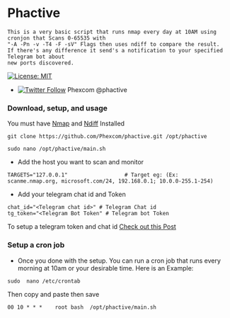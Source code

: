 # Phactive
```
This is a very basic script that runs nmap every day at 10AM using cronjon that Scans 0-65535 with
"-A -Pn -v -T4 -F -sV" Flags then uses ndiff to compare the result. 
If there's any difference it send's a notification to your specified Telegram bot about
new ports discovered.
```

[![License: MIT](https://img.shields.io/badge/License-MIT-blue.svg)](https://github.com/Phexcom/phactive/blob/master/LICENSE)

* [![Twitter Follow](https://img.shields.io/twitter/follow/phexcom.svg?style=social&label=Follow)](https://twitter.com/phexcom) Phexcom @phactive


### Download, setup, and usage


You must have [Nmap] and [Ndiff] Installed


`git clone https://github.com/Phexcom/phactive.git /opt/phactive`

`sudo nano /opt/phactive/main.sh`


* Add the host you want to scan and monitor

```
TARGETS="127.0.0.1"                  # Target eg: (Ex: scanme.nmap.org, microsoft.com/24, 192.168.0.1; 10.0.0-255.1-254)
```


* Add your telegram chat id and Token

```
chat_id="<Telegram chat id>" # Telegram Chat id
tg_token="<Telegram Bot Token" # Telegram bot Token
```

To setup a telegram  token and chat id [Check out this Post]


### Setup a cron job

* Once you done with the setup. You can run a cron job that runs every morning at 10am or your
desirable time. Here is an Example:

`sudo  nano /etc/crontab`

Then copy and paste then save

```00 10 * * *    root bash  /opt/phactive/main.sh```

[Nmap]: https://nmap.org/

[Ndiff]: https://nmap.org/ndiff/

[Check out this Post]: https://www.shellhacks.com/telegram-api-send-message-personal-notification-bot/